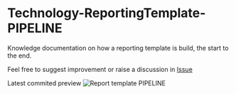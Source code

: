 # Technology-ReportingTemplate-PIPELINE
Knowledge documentation on how a reporting template is build, the start to the end.

Feel free to suggest improvement or raise a discussion in [Issue](https://github.com/vivavu/Technology-ReportingTemplate-PIPELINE/issues)

Latest commited preview
![Report template PIPELINE](https://user-images.githubusercontent.com/10050836/164109594-9edcd9fc-b08b-46e0-a586-aa18369a8beb.png)

